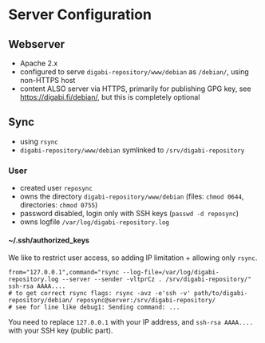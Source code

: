 Server Configuration
============================

## Webserver
 - Apache 2.x
 - configured to serve `digabi-repository/www/debian` as `/debian/`, using non-HTTPS host
 - content ALSO server via HTTPS, primarily for publishing GPG key, see <https://digabi.fi/debian/>, but this is completely optional

## Sync
 - using `rsync`
 - `digabi-repository/www/debian` symlinked to `/srv/digabi-repository`

### User
 - created user `reposync`
 - owns the directory `digabi-repository/www/debian` (files: `chmod 0644`, directories: `chmod 0755`)
 - password disabled, login only with SSH keys (`passwd -d reposync`)
 - owns logfile `/var/log/digabi-repository.log`

#### ~/.ssh/authorized_keys
We like to restrict user access, so adding IP limitation + allowing only `rsync`.

    from="127.0.0.1",command="rsync --log-file=/var/log/digabi-repository.log --server --sender -vltprCz . /srv/digabi-repository/" ssh-rsa AAAA....
    # to get correct rsync flags: rsync -avz -e'ssh -v' path/to/digabi-repository/debian/ reposync@server:/srv/digabi-repository/
    # see for line like debug1: Sending command: ...

You need to replace `127.0.0.1` with your IP address, and `ssh-rsa AAAA....` with your SSH key (public part).

